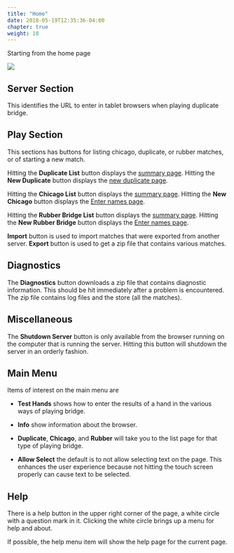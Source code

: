 ```yaml
---
title: "Home"
date: 2018-05-19T12:35:36-04:00
chapter: true
weight: 10
---
```


Starting from the home page

<div class="withBorder">

<img src="images/gen/Duplicate/HomePage.png" />

</div>

## Server Section

This identifies the URL to enter in tablet browsers when playing duplicate bridge.

## Play Section

This sections has buttons for listing chicago, duplicate, or rubber matches, or of starting a new match.

Hitting the **Duplicate List** button displays the [summary page](duplicate/summary.html).
Hitting the **New Duplicate** button displays the [new duplicate page](duplicate/new.html).

Hitting the **Chicago List** button displays the [summary page](chicago/list.html).
Hitting the **New Chicago** button displays the [Enter names page](chicago/four/names4.html).

Hitting the **Rubber Bridge List** button displays the [summary page](rubber/list.html).
Hitting the **New Rubber Bridge** button displays the [Enter names page](rubber/names.html).

**Import** button is used to import matches that were exported from another server.
**Export** button is used to get a zip file that contains various matches.

## Diagnostics

The **Diagnostics** button downloads a zip file that contains diagnostic information.  This should be hit immediately after a problem is encountered.  The zip file contains log files and the store (all the matches).

## Miscellaneous

The **Shutdown Server** button is only available from the browser running on the computer that is running the server.  Hitting this button will shutdown the server in an orderly fashion.

## Main Menu

Items of interest on the main menu are

- **Test Hands** shows how to enter the results of a hand in the various ways of playing bridge.

- **Info** show information about the browser.

- **Duplicate**, **Chicago**, and **Rubber** will take you to the list page for that type of playing bridge.

- **Allow Select** the default is to not allow selecting text on the page.  This enhances the user experience because not hitting the touch screen properly can cause text to be selected.

## Help

There is a help button in the upper right corner of the page, a white circle with a question mark in it.  Clicking the white circle brings up a menu for help and about.

If possible, the help menu item will show the help page for the current page.
